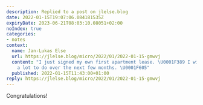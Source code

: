 ```yaml
---
description: Replied to a post on jlelse.blog
date: 2022-01-15T19:07:06.084181535Z
expiryDate: 2023-06-21T08:03:10.08051+02:00
noIndex: true
categories:
- notes
context:
  name: Jan-Lukas Else
  url: https://jlelse.blog/micro/2022/01/2022-01-15-gmwvj
  content: "I just signed my own first apartment lease. \U0001F389 I will now have
    a lot to do over the next few months. \U0001F605"
  published: 2022-01-15T11:43:00+01:00
reply: https://jlelse.blog/micro/2022/01/2022-01-15-gmwvj
---
```


Congratulations!
